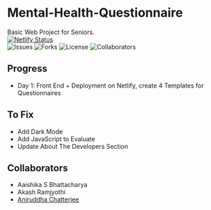 # Mental-Health-Questionnaire

Basic Web Project for Seniors. <br>
[![Netlify Status](https://api.netlify.com/api/v1/badges/9cf30104-1fb2-4636-841b-3de6820bfe4f/deploy-status)](https://app.netlify.com/sites/mhq/deploys) <br>
![Issues](https://img.shields.io/github/issues/aaishikasb/Mental-Health-Questionnaire)
![Forks](https://img.shields.io/github/forks/aaishikasb/Mental-Health-Questionnaire)
![License](https://img.shields.io/github/license/aaishikasb/Mental-Health-Questionnaire)
![Collaborators](https://img.shields.io/badge/collaborators-2-red)

## Progress

- Day 1: Front End + Deployment on Netlify, create 4 Templates for Questionnaires

## To Fix

- Add Dark Mode
- Add JavaScript to Evaluate
- Update About The Developers Section

## Collaborators

- Aaishika S Bhattacharya
- Akash Ramjyothi
- [Aniruddha Chatterjee](https://github.com/ruddha2001)
